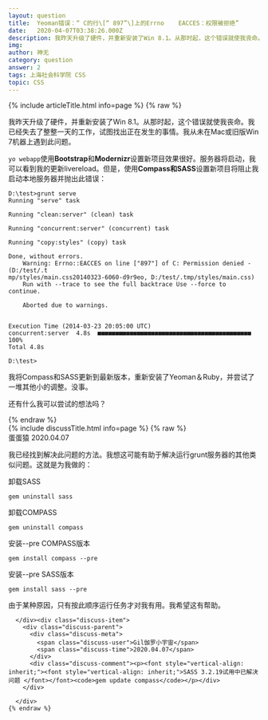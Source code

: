 ```yaml
---
layout: question
title:  Yeoman错误：“ C的行\[“ 897”\]上的Errno    EACCES：权限被拒绝”
date:   2020-04-07T03:38:26.000Z
description: 我昨天升级了硬件，并重新安装了Win 8.1。从那时起，这个错误就使我丧命。我已经失去了整整一天的工作，试图找出正在发生的事情。我从未在Mac或旧版Win...
img: 
author: 神无
category: question
answer: 2
tags: 上海社会科学院 CSS
topic: CSS
---
```

<div class="article-root">
  <div class="article">
    {% include articleTitle.html info=page %}
    {% raw %}
    <div class="article-content"><p><font style="vertical-align: inherit;"><font style="vertical-align: inherit;">我昨天升级了硬件，并重新安装了Win 8.1。</font><font style="vertical-align: inherit;">从那时起，这个错误就使我丧命。</font><font style="vertical-align: inherit;">我已经失去了整整一天的工作，试图找出正在发生的事情。</font><font style="vertical-align: inherit;">我从未在Mac或旧版Win 7机器上遇到此问题。</font></font></p>

<p><font style="vertical-align: inherit;"></font><code>yo webapp</code><font style="vertical-align: inherit;"><font style="vertical-align: inherit;">使用</font></font><strong><font style="vertical-align: inherit;"><font style="vertical-align: inherit;">Bootstrap</font></font></strong><font style="vertical-align: inherit;"><font style="vertical-align: inherit;">和</font></font><strong><font style="vertical-align: inherit;"><font style="vertical-align: inherit;">Modernizr</font></font></strong><font style="vertical-align: inherit;"><font style="vertical-align: inherit;">设置新项目</font><font style="vertical-align: inherit;">效果很好。</font><font style="vertical-align: inherit;">服务器将启动，我可以看到我的更新livereload。</font><font style="vertical-align: inherit;">但是，使用</font></font><strong><font style="vertical-align: inherit;"><font style="vertical-align: inherit;">Compass和SASS</font></font></strong><font style="vertical-align: inherit;"><font style="vertical-align: inherit;">设置新项目</font><font style="vertical-align: inherit;">将阻止我启动本地服务器并抛出此错误：</font></font></p>

<pre><code>D:\test&gt;grunt serve<font></font>
Running "serve" task<font></font>
<font></font>
Running "clean:server" (clean) task<font></font>
<font></font>
Running "concurrent:server" (concurrent) task<font></font>
<font></font>
Running "copy:styles" (copy) task<font></font>
<font></font>
Done, without errors.<font></font>
    Warning: Errno::EACCES on line ["897"] of C: Permission denied - (D:/test/.t<font></font>
mp/styles/main.css20140323-6060-d9r9eo, D:/test/.tmp/styles/main.css)<font></font>
    Run with --trace to see the full backtrace Use --force to continue.<font></font>
<font></font>
    Aborted due to warnings.<font></font>
<font></font>
<font></font>
Execution Time (2014-03-23 20:05:00 UTC)<font></font>
concurrent:server  4.8s  ■■■■■■■■■■■■■■■■■■■■■■■■■■■■■■■■■■■■■■■■■■■ 100%<font></font>
Total 4.8s<font></font>
<font></font>
D:\test&gt;<font></font>
</code></pre>

<p><font style="vertical-align: inherit;"><font style="vertical-align: inherit;">我将Compass和SASS更新到最新版本，重新安装了Yeoman＆Ruby，并尝试了一堆其他小的调整。</font><font style="vertical-align: inherit;">没事。</font></font></p>

<p><font style="vertical-align: inherit;"><font style="vertical-align: inherit;">还有什么我可以尝试的想法吗？</font></font></p></div>
    {% endraw %}
  </div>

  <div class="discuss-wrapper">
    {% include discussTitle.html info=page %}
    {% raw %}
    <div class="discuss-item">
        <div class="discuss-parent">
          <div class="discuss-meta">
            <span class="discuss-user">蛋蛋猿</span>
            <span class="discuss-time">2020.04.07</span>
          </div>
          <div class="discuss-comment"><p><font style="vertical-align: inherit;"><font style="vertical-align: inherit;">我已经找到解决此问题的方法。</font><font style="vertical-align: inherit;">我想这可能有助于解决运行grunt服务器的其他类似问题。</font><font style="vertical-align: inherit;">这就是为我做的：</font></font></p>

<p><font style="vertical-align: inherit;"><font style="vertical-align: inherit;">卸载SASS</font></font></p>

<pre><code>gem uninstall sass
</code></pre>

<p><font style="vertical-align: inherit;"><font style="vertical-align: inherit;">卸载COMPASS</font></font></p>

<pre><code>gem uninstall compass
</code></pre>

<p><font style="vertical-align: inherit;"><font style="vertical-align: inherit;">安装--pre COMPASS版本</font></font></p>

<pre><code>gem install compass --pre
</code></pre>

<p><font style="vertical-align: inherit;"><font style="vertical-align: inherit;">安装--pre SASS版本</font></font></p>

<pre><code>gem install sass --pre
</code></pre>

<p><font style="vertical-align: inherit;"><font style="vertical-align: inherit;">由于某种原因，只有按此顺序运行任务才对我有用。</font><font style="vertical-align: inherit;">我希望这有帮助。</font></font></p></div>
        </div>
        
      </div><div class="discuss-item">
        <div class="discuss-parent">
          <div class="discuss-meta">
            <span class="discuss-user">Gil伽罗小宇宙</span>
            <span class="discuss-time">2020.04.07</span>
          </div>
          <div class="discuss-comment"><p><font style="vertical-align: inherit;"><font style="vertical-align: inherit;">SASS 3.2.19试用中已解决问题 </font></font><code>gem update compass</code></p></div>
        </div>
        
      </div>
    {% endraw %}
  </div>
<div>
